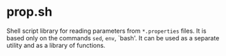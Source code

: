 # prop.sh

Shell script library for reading parameters from `*.properties` files.
It is based only on the commands `sed`, `env`, `bash'.
It can be used as a separate utility and as a library of functions.
